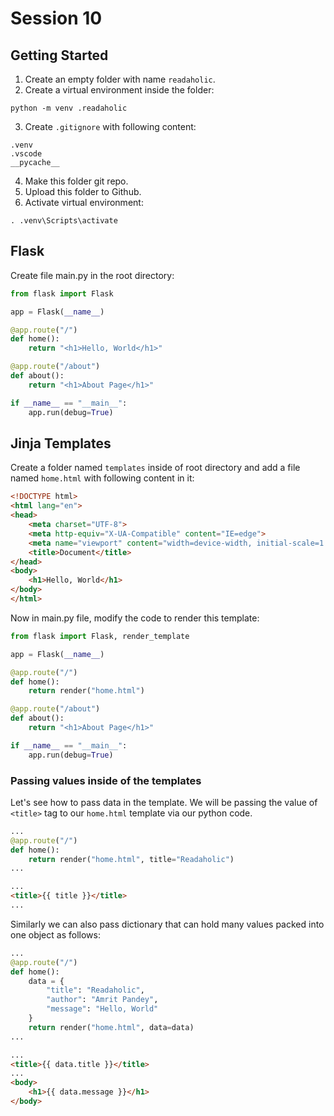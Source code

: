 # Session 10

## Getting Started
1. Create an empty folder with name `readaholic`.
2. Create a virtual environment inside the folder:
```
python -m venv .readaholic
```
3. Create `.gitignore` with following content:
```
.venv
.vscode
__pycache__
```
4. Make this folder git repo.
5. Upload this folder to Github.
6. Activate virtual environment:
```
. .venv\Scripts\activate
```


## Flask
Create file main.py in the root directory:
```py
from flask import Flask

app = Flask(__name__)

@app.route("/")
def home():
    return "<h1>Hello, World</h1>"

@app.route("/about")
def about():
    return "<h1>About Page</h1>"

if __name__ == "__main__":
    app.run(debug=True)
```

## Jinja Templates
Create a folder named `templates` inside of root directory and add a file named `home.html` with following content in it:
```html
<!DOCTYPE html>
<html lang="en">
<head>
	<meta charset="UTF-8">
	<meta http-equiv="X-UA-Compatible" content="IE=edge">
	<meta name="viewport" content="width=device-width, initial-scale=1.0">
	<title>Document</title>
</head>
<body>
	<h1>Hello, World</h1>
</body>
</html>
```

Now in main.py file, modify the code to render this template:

```py
from flask import Flask, render_template

app = Flask(__name__)

@app.route("/")
def home():
    return render("home.html")

@app.route("/about")
def about():
    return "<h1>About Page</h1>"

if __name__ == "__main__":
    app.run(debug=True)
```

### Passing values inside of the templates

Let's see how to pass data in the template. We will be passing the value of `<title>` tag to our `home.html` template via our python code.

```py
...
@app.route("/")
def home():
    return render("home.html", title="Readaholic")
...
```

```html
...
<title>{{ title }}</title>
...
```

Similarly we can also pass dictionary that can hold many values packed into one object as follows:

```py
...
@app.route("/")
def home():
    data = {
        "title": "Readaholic",
        "author": "Amrit Pandey",
        "message": "Hello, World"
    }
    return render("home.html", data=data)
...
```

```html
...
<title>{{ data.title }}</title>
...
<body>
    <h1>{{ data.message }}</h1>
</body>
```

